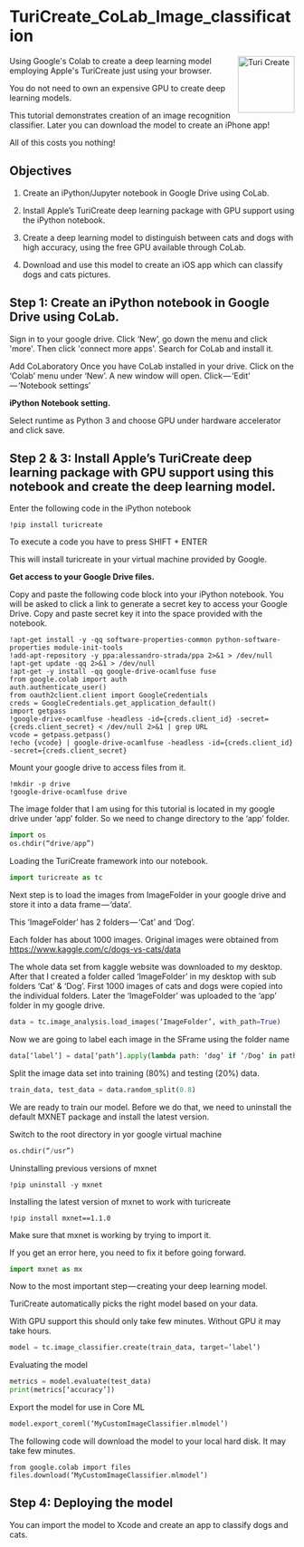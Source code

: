 # TuriCreate_CoLab_Image_classification
<img align="right" src="https://docs-assets.developer.apple.com/turicreate/turi-dog.svg" alt="Turi Create" width="100">
Using Google's Colab to create a deep learning model employing Apple's TuriCreate just using your browser.

You do not need to own an expensive GPU to create deep learning models. 

This tutorial demonstrates creation of an image recognition classifier. Later you can download the model to create an iPhone app!

All of this costs you nothing!

## Objectives

1) Create an iPython/Jupyter notebook in Google Drive using CoLab.

2) Install Apple’s TuriCreate deep learning package with GPU support using the iPython notebook.

3) Create a deep learning model to distinguish between cats and dogs with high accuracy, using the free GPU available through CoLab.

4) Download and use this model to create an iOS app which can classify dogs and cats pictures.


## Step 1: Create an iPython notebook in Google Drive using CoLab.

Sign in to your google drive. Click ‘New’, go down the menu and click 'more'. Then click 'connect more apps'. Search for CoLab and install it.


Add CoLaboratory
Once you have CoLab installed in your drive. Click on the ‘Colab’ menu under ‘New’. A new window will open. Click — ‘Edit’ — ‘Notebook settings’ 

**iPython Notebook setting.**

Select runtime as Python 3 and choose GPU under hardware accelerator and click save.

## Step 2 & 3: Install Apple’s TuriCreate deep learning package with GPU support using this notebook and create the deep learning model.


Enter the following code in the iPython notebook
```
!pip install turicreate
```

To execute a code you have to press SHIFT + ENTER

This will install turicreate in your virtual machine provided by Google.

**Get access to your Google Drive files.**

Copy and paste the following code block into your iPython notebook. You will be asked to click a link to generate a secret key to access your Google Drive. Copy and paste secret key it into the space provided with the notebook.

```
!apt-get install -y -qq software-properties-common python-software-properties module-init-tools
!add-apt-repository -y ppa:alessandro-strada/ppa 2>&1 > /dev/null
!apt-get update -qq 2>&1 > /dev/null
!apt-get -y install -qq google-drive-ocamlfuse fuse
from google.colab import auth
auth.authenticate_user()
from oauth2client.client import GoogleCredentials
creds = GoogleCredentials.get_application_default()
import getpass
!google-drive-ocamlfuse -headless -id={creds.client_id} -secret={creds.client_secret} < /dev/null 2>&1 | grep URL
vcode = getpass.getpass()
!echo {vcode} | google-drive-ocamlfuse -headless -id={creds.client_id} -secret={creds.client_secret}
```

Mount your google drive to access files from it.
```
!mkdir -p drive
!google-drive-ocamlfuse drive
```
The image folder that I am using for this tutorial is located in my google drive under ‘app’ folder. So we need to change directory to the ‘app’ folder.

```python
import os
os.chdir(“drive/app”)
```

Loading the TuriCreate framework into our notebook.
```python
import turicreate as tc
```
Next step is to load the images from ImageFolder in your google drive and store it into a data frame — ‘data’.

This ‘ImageFolder’ has 2 folders — ‘Cat’ and ‘Dog’.

Each folder has about 1000 images. Original images were obtained from https://www.kaggle.com/c/dogs-vs-cats/data

The whole data set from kaggle website was downloaded to my desktop. After that I created a folder called ‘ImageFolder’ in my desktop with sub folders ‘Cat’ & ‘Dog’. First 1000 images of cats and dogs were copied into the individual folders. Later the ‘ImageFolder’ was uploaded to the ‘app’ folder in my google drive.
```python
data = tc.image_analysis.load_images(‘ImageFolder’, with_path=True)
```

Now we are going to label each image in the SFrame using the folder name
```python
data[‘label’] = data[‘path’].apply(lambda path: ‘dog’ if ‘/Dog’ in path else ‘cat’)
```

Split the image data set into training (80%) and testing (20%) data.
```python
train_data, test_data = data.random_split(0.8)
```

We are ready to train our model. Before we do that, we need to uninstall the default MXNET package and install the latest version.

Switch to the root directory in yor google virtual machine
```python
os.chdir(“/usr”)
```
Uninstalling previous versions of mxnet
```
!pip uninstall -y mxnet
```
Installing the latest version of mxnet to work with turicreate
```
!pip install mxnet==1.1.0
```
Make sure that mxnet is working by trying to import it.

If you get an error here, you need to fix it before going forward.
```python
import mxnet as mx
```
Now to the most important step — creating your deep learning model.

TuriCreate automatically picks the right model based on your data.

With GPU support this should only take few minutes. Without GPU it may take hours.
```python
model = tc.image_classifier.create(train_data, target=’label’)
```
Evaluating the model

```python
metrics = model.evaluate(test_data)
print(metrics[‘accuracy’])
```

Export the model for use in Core ML
```python
model.export_coreml(‘MyCustomImageClassifier.mlmodel’)
```
The following code will download the model to your local hard disk. It may take few minutes.

```
from google.colab import files
files.download(‘MyCustomImageClassifier.mlmodel’)
```

## Step 4: Deploying the model

You can import the model to Xcode and create an app to classify dogs and cats. 

